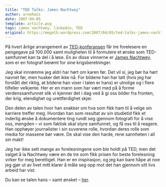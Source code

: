 ```yaml
---
title: "TED Talks: James Nachtwey"
author: arnehass
date: 2007-04-05
template: article.pug
tags: james nachtwey, linkedin, TED
original: https://megoth.wordpress.com/2007/04/05/ted-talks-james-nachtwey/
---
```


<p>På hvert årlige arrangement av <a title="TED Conference" href="http://ted.com/">TED-konferansen</a> får tre forelesere en pengegave på 100.000 samt muligheten til å formulere et ønske som TED-samfunnet kan ta del i å løse. En av disse vinnerne er <a title="Wikipedia om James Nachtwey" href="http://en.wikipedia.org/wiki/James_Nachtwey">James Nachtwey</a>, som er en fotograf berømt for sine krigsberetninger.</p>
<span class="more"></span>
<p>Jeg skal innrømme jeg aldri har hørt om karen før. Det vil si, jeg bør ha hørt navnet før, men husker det ikke nå. For bildene han har tatt (hvis jeg har forstått det riktig, at bildene han viser i talen er hans) er utrolige og i flere tilfeller velkjente. Her er en mann som har vært med på å forme verdenssamfunnet slik vi kjenner det i dag ved å gi oss bilder fra fronten, der krig, elendighet og urettferdighet skjer.</p>
<p>Den delen av talen hvor han snakker om hva som fikk ham til å velge sin karriere treffer meg. Hvordan han som resultat av sin studietid fikk et inderlig ønske å dokumentere ting rundt seg gjennom fotografi for å vise oss,  mengden – vi som faktisk skal styre samfunnet, og få oss til å reagere. Han opphøyer journalister i sin suverene rolle, hvordan deres rolle som media for massene bør være. De skal vise den harde, rene sannheten i all sin makt!</p>
<p>Jeg har ikke sett mange av forelesningene som ble holdt på TED, men det valget å la Nachtwey være en de tre som fikk prisen for beste forelesning virker for meg berettiget. Han er en inspirasjon, og jeg kan bare håpe at noe jeg gjør ut av livet mitt klarer å måle seg opp mot det han gjennom sitt livs arbeid har vist.</p>
<p>Du kan se talen hans – samt ønsket – <a href="http://tedblog.typepad.com/tedblog/2007/04/2007_ted_prize_.html">her</a>.</p>
